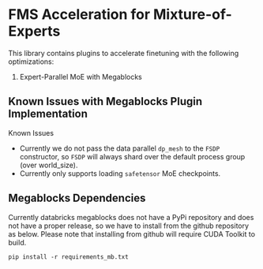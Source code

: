 # FMS Acceleration for Mixture-of-Experts

This library contains plugins to accelerate finetuning with the following optimizations:
1. Expert-Parallel MoE with Megablocks

## Known Issues with Megablocks Plugin Implementation

Known Issues
- Currently we do not pass the data parallel `dp_mesh` to the `FSDP` constructor, so `FSDP` will always shard over the default process group (over world_size).
- Currently only supports loading `safetensor` MoE checkpoints.


## Megablocks Dependencies

Currently databricks megablocks does not have a PyPi repository and does not have a proper release, so we have to install from the github repository as below. Please note that installing from github will require CUDA Toolkit to build.

```
pip install -r requirements_mb.txt
```